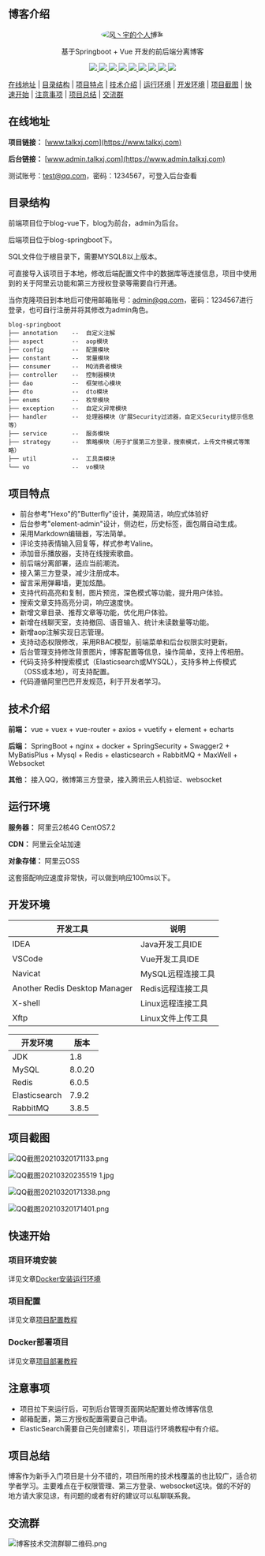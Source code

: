 ## 博客介绍

<p align=center>
  <a href="https://www.talkxj.com">
    <img src="https://www.static.talkxj.com/articles/4a8ca439f6a4cce8316f9a885c632cee.jpg" alt="风丶宇的个人博客" style="border-radius: 50%">
  </a>
</p>

<p align=center>
   基于Springboot + Vue 开发的前后端分离博客
</p>

<p align="center">
   <a target="_blank" href="https://github.com/X1192176811/blog">
      <img src="https://img.shields.io/hexpm/l/plug.svg"/>
      <img src="https://img.shields.io/badge/JDK-1.8+-green.svg"/>
      <img src="https://img.shields.io/badge/springboot-2.4.2.RELEASE-green"/>
      <img src="https://img.shields.io/badge/vue-2.5.17-green"/>
      <img src="https://img.shields.io/badge/mysql-8.0.20-green"/>
      <img src="https://img.shields.io/badge/mybatis--plus-3.4.0-green"/>
      <img src="https://img.shields.io/badge/redis-6.0.5-green"/>
      <img src="https://img.shields.io/badge/elasticsearch-7.9.2-green"/>
      <img src="https://img.shields.io/badge/rabbitmq-3.8.5-green"/>
   </a>
</p>

[在线地址](#在线地址) | [目录结构](#目录结构) | [项目特点](#项目特点) | [技术介绍](#技术介绍) | [运行环境](#运行环境) | [开发环境](#开发环境) | [项目截图](#项目截图) | [快速开始](#快速开始) | [注意事项](#注意事项) | [项目总结](#项目总结) | [交流群](#交流群)

## 在线地址

**项目链接：** [www.talkxj.com](https://www.talkxj.com)

**后台链接：** [www.admin.talkxj.com](https://www.admin.talkxj.com)

测试账号：test@qq.com，密码：1234567，可登入后台查看

## 目录结构

前端项目位于blog-vue下，blog为前台，admin为后台。

后端项目位于blog-springboot下。

SQL文件位于根目录下，需要MYSQL8以上版本。

可直接导入该项目于本地，修改后端配置文件中的数据库等连接信息，项目中使用到的关于阿里云功能和第三方授权登录等需要自行开通。

当你克隆项目到本地后可使用邮箱账号：admin@qq.com，密码：1234567进行登录，也可自行注册并将其修改为admin角色。

```
blog-springboot
├── annotation    --  自定义注解
├── aspect        --  aop模块
├── config        --  配置模块
├── constant      --  常量模块
├── consumer      --  MQ消费者模块
├── controller    --  控制器模块
├── dao           --  框架核心模块
├── dto           --  dto模块
├── enums         --  枚举模块
├── exception     --  自定义异常模块
├── handler       --  处理器模块（扩展Security过滤器，自定义Security提示信息等）
├── service       --  服务模块
├── strategy      --  策略模块（用于扩展第三方登录，搜索模式，上传文件模式等策略）
├── util          --  工具类模块
└── vo            --  vo模块
```

## 项目特点

- 前台参考"Hexo"的"Butterfly"设计，美观简洁，响应式体验好
- 后台参考"element-admin"设计，侧边栏，历史标签，面包屑自动生成。
- 采用Markdown编辑器，写法简单。
- 评论支持表情输入回复等，样式参考Valine。
- 添加音乐播放器，支持在线搜索歌曲。
- 前后端分离部署，适应当前潮流。
- 接入第三方登录，减少注册成本。
- 留言采用弹幕墙，更加炫酷。
- 支持代码高亮和复制，图片预览，深色模式等功能，提升用户体验。
- 搜索文章支持高亮分词，响应速度快。
- 新增文章目录、推荐文章等功能，优化用户体验。
- 新增在线聊天室，支持撤回、语音输入、统计未读数量等功能。
- 新增aop注解实现日志管理。  
- 支持动态权限修改，采用RBAC模型，前端菜单和后台权限实时更新。
- 后台管理支持修改背景图片，博客配置等信息，操作简单，支持上传相册。
- 代码支持多种搜索模式（Elasticsearch或MYSQL），支持多种上传模式（OSS或本地），可支持配置。
- 代码遵循阿里巴巴开发规范，利于开发者学习。

## 技术介绍

**前端：** vue + vuex + vue-router + axios + vuetify + element + echarts

**后端：** SpringBoot + nginx + docker + SpringSecurity + Swagger2 + MyBatisPlus + Mysql + Redis + elasticsearch + RabbitMQ + MaxWell + Websocket

**其他：** 接入QQ，微博第三方登录，接入腾讯云人机验证、websocket

## 运行环境

**服务器：** 阿里云2核4G CentOS7.2

**CDN：** 阿里云全站加速

**对象存储：** 阿里云OSS

这套搭配响应速度非常快，可以做到响应100ms以下。

## 开发环境

|开发工具|说明|
|-|-|
|IDEA|Java开发工具IDE|
|VSCode|Vue开发工具IDE|
|Navicat|MySQL远程连接工具|
|Another Redis Desktop Manager|Redis远程连接工具|
|X-shell|Linux远程连接工具|
|Xftp|Linux文件上传工具|

|开发环境|版本|
|-|-|
|JDK|1.8|
|MySQL|8.0.20|
|Redis|6.0.5|
|Elasticsearch|7.9.2|
|RabbitMQ|3.8.5|

## 项目截图

![QQ截图20210320171133.png](https://www.static.talkxj.com/articles/1616231666692.png)

![QQ截图20210320235519 1.jpg](https://www.static.talkxj.com/articles/1616255938601.jpg)

![QQ截图20210320171338.png](https://www.static.talkxj.com/articles/1616231705373.png)

![QQ截图20210320171401.png](https://www.static.talkxj.com/articles/1616231714148.png)

## 快速开始

### 项目环境安装

详见文章[Docker安装运行环境](https://www.talkxj.com/articles/2)

### 项目配置

详见文章[项目配置教程](https://www.talkxj.com/articles/3)

### Docker部署项目

详见文章[项目部署教程](https://www.talkxj.com/articles/13)

## 注意事项

- 项目拉下来运行后，可到后台管理页面网站配置处修改博客信息
- 邮箱配置，第三方授权配置需要自己申请。
- ElasticSearch需要自己先创建索引，项目运行环境教程中有介绍。

## 项目总结

博客作为新手入门项目是十分不错的，项目所用的技术栈覆盖的也比较广，适合初学者学习。主要难点在于权限管理、第三方登录、websocket这块。做的不好的地方请大家见谅，有问题的或者有好的建议可以私聊联系我。

## 交流群

![博客技术交流群聊二维码.png](https://www.static.talkxj.com/articles/1594437310326.png)





